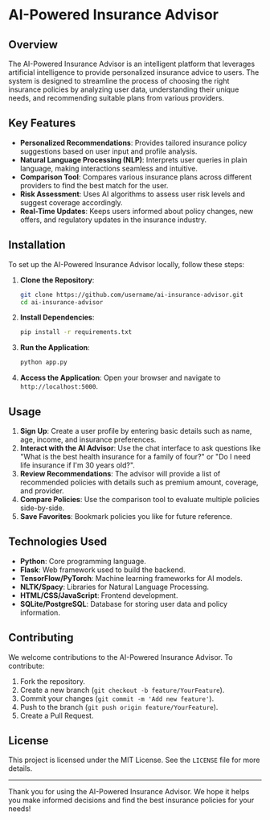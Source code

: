 # AI-Powered Insurance Advisor

## Overview
The AI-Powered Insurance Advisor is an intelligent platform that leverages artificial intelligence to provide personalized insurance advice to users. The system is designed to streamline the process of choosing the right insurance policies by analyzing user data, understanding their unique needs, and recommending suitable plans from various providers.

## Key Features
- **Personalized Recommendations**: Provides tailored insurance policy suggestions based on user input and profile analysis.
- **Natural Language Processing (NLP)**: Interprets user queries in plain language, making interactions seamless and intuitive.
- **Comparison Tool**: Compares various insurance plans across different providers to find the best match for the user.
- **Risk Assessment**: Uses AI algorithms to assess user risk levels and suggest coverage accordingly.
- **Real-Time Updates**: Keeps users informed about policy changes, new offers, and regulatory updates in the insurance industry.

## Installation
To set up the AI-Powered Insurance Advisor locally, follow these steps:

1. **Clone the Repository**:
   ```bash
   git clone https://github.com/username/ai-insurance-advisor.git
   cd ai-insurance-advisor
   ```

2. **Install Dependencies**:
   ```bash
   pip install -r requirements.txt
   ```

3. **Run the Application**:
   ```bash
   python app.py
   ```

4. **Access the Application**:
   Open your browser and navigate to `http://localhost:5000`.

## Usage
1. **Sign Up**: Create a user profile by entering basic details such as name, age, income, and insurance preferences.
2. **Interact with the AI Advisor**: Use the chat interface to ask questions like "What is the best health insurance for a family of four?" or "Do I need life insurance if I'm 30 years old?".
3. **Review Recommendations**: The advisor will provide a list of recommended policies with details such as premium amount, coverage, and provider.
4. **Compare Policies**: Use the comparison tool to evaluate multiple policies side-by-side.
5. **Save Favorites**: Bookmark policies you like for future reference.

## Technologies Used
- **Python**: Core programming language.
- **Flask**: Web framework used to build the backend.
- **TensorFlow/PyTorch**: Machine learning frameworks for AI models.
- **NLTK/Spacy**: Libraries for Natural Language Processing.
- **HTML/CSS/JavaScript**: Frontend development.
- **SQLite/PostgreSQL**: Database for storing user data and policy information.

## Contributing
We welcome contributions to the AI-Powered Insurance Advisor. To contribute:

1. Fork the repository.
2. Create a new branch (`git checkout -b feature/YourFeature`).
3. Commit your changes (`git commit -m 'Add new feature'`).
4. Push to the branch (`git push origin feature/YourFeature`).
5. Create a Pull Request.

## License
This project is licensed under the MIT License. See the `LICENSE` file for more details.

---
Thank you for using the AI-Powered Insurance Advisor. We hope it helps you make informed decisions and find the best insurance policies for your needs!




